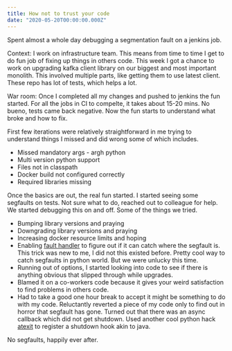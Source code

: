 ```yaml
---
title: How not to trust your code
date: "2020-05-20T00:00:00.000Z"
---
```


Spent almost a whole day debugging a segmentation fault on a jenkins job. 

Context: I work on infrastructure team. This means from time to time I get to do fun job of fixing up things in others code. This week I got a chance to work on upgrading kafka client library on our biggest and most important monolith. This involved multiple parts, like getting them to use latest client. These repo has lot of tests, which helps a lot.

War room: Once I completed all my changes and pushed to jenkins the fun started. For all the jobs in CI to compelte, it takes about 15-20 mins. No bueno, tests came back negative. Now the fun starts to understand what broke and how to fix.

First few iterations were relatively straightforward in me trying to understand things I missed and did wrong some of which includes.
- Missed mandatory args - argh python
- Multi version python support
- Files not in classpath
- Docker build not configured correctly
- Required libraries missing

Once the basics are out, the real fun started. I started seeing some segfaults on tests. Not sure what to do, reached out to colleague for help. We started debugging this on and off. Some of the things we tried.
- Bumping library versions and praying
- Downgrading library versions and praying
- Increasing docker resource limits and hoping
- Enabling [fault handler](https://docs.python.org/3/library/faulthandler.html) to figure out if it can catch where the segfault is. This trick was new to me, I did not this existed before. Pretty cool way to catch segfaults in python world. But we were unlucky this time.
- Running out of options, I started looking into code to see if there is anything obvious that slipped through while upgrades.
- Blamed it on a co-workers code because it gives your weird satisfaction to find problems in others code.
- Had to take a good one hour break to accept it might be something to do with my code. Reluctantly reverted a piece of my code only to find out in horror that segfault has gone. Turned out that there was an async callback which did not get shutdown. Used another cool python hack [atexit](https://docs.python.org/3/library/atexit.html) to register a shutdown hook akin to java. 

No segfaults, happily ever after.
